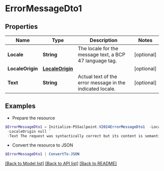 # ErrorMessageDto1
## Properties

Name | Type | Description | Notes
------------ | ------------- | ------------- | -------------
**Locale** | **String** | The locale for the message text, a BCP 47 language tag. | [optional] 
**LocaleOrigin** | [**LocaleOrigin**](LocaleOrigin.md) |  | [optional] 
**Text** | **String** | Actual text of the error message in the indicated locale. | [optional] 

## Examples

- Prepare the resource
```powershell
$ErrorMessageDto1 = Initialize-PSSailpoint.V2024ErrorMessageDto1  -Locale en-US `
 -LocaleOrigin null `
 -Text The request was syntactically correct but its content is semantically invalid.
```

- Convert the resource to JSON
```powershell
$ErrorMessageDto1 | ConvertTo-JSON
```

[[Back to Model list]](../README.md#documentation-for-models) [[Back to API list]](../README.md#documentation-for-api-endpoints) [[Back to README]](../README.md)

